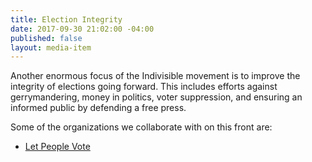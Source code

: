 ```yaml
---
title: Election Integrity
date: 2017-09-30 21:02:00 -04:00
published: false
layout: media-item
---
```


Another enormous focus of the Indivisible movement is to improve the integrity of elections going forward. This includes efforts against gerrymandering, money in politics, voter suppression, and ensuring an informed public by defending a free press. 

Some of the organizations we collaborate with on this front are:
* [Let People Vote](https://www.aclu.org/other/let-people-vote-removing-restrictions-and-barriers-voting-america)
